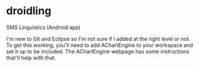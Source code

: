 droidling
=========

SMS Linguistics (Android app)

I'm new to Git and Eclipse so I'm not sure if I added at the right level or not.  To get this working, you'll need to add AChartEngine to your workspace and set it up to be included.  The AChartEngine webpage has some instructions that'll help with that.